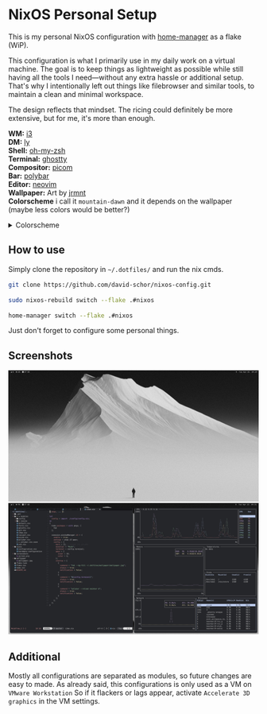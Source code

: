 # NixOS Personal Setup
This is my personal NixOS configuration with [home-manager](https://github.com/nix-community/home-manager) as a flake (WiP).

This configuration is what I primarily use in my daily work on a virtual machine.
The goal is to keep things as lightweight as possible while still having all the tools I need—without any extra hassle or additional setup. That's why I intentionally left out things like filebrowser and similar tools, to maintain a clean and minimal workspace.

The design reflects that mindset.
The ricing could definitely be more extensive, but for me, it's more than enough.

**WM:** [i3](https://i3wm.org/)  
**DM:** [ly](https://github.com/fairyglade/ly)  
**Shell:** [oh-my-zsh](https://ohmyz.sh/)  
**Terminal:** [ghostty](https://ghostty.org/)  
**Compositor:** [picom](https://github.com/yshui/picom)  
**Bar:** [polybar](https://github.com/polybar/polybar)  
**Editor:** [neovim](https://neovim.io/)  
**Wallpaper:** Art by [jrmnt](https://wallhaven.cc/user/jrmnt)  
**Colorscheme** i call it `mountain-dawn` and it depends on the wallpaper (maybe less colors would be better?)

<details>
<summary>Colorscheme</summary>
  
- ![#25262A](https://placehold.co/15x15/25262A/25262A.png) `#25262A` background
- ![#E2E2E2](https://placehold.co/15x15/E2E2E2/E2E2E2.png) `#E2E2E2` foreground
- ![#E2E2E2](https://placehold.co/15x15/E2E2E2/E2E2E2.png) `#E2E2E2` cursor
- ![#3E3F44](https://placehold.co/15x15/3E3F44/3E3F44.png) `#3E3F44` select-back
- ![#ffffff](https://placehold.co/15x15/ffffff/ffffff.png) `#ffffff` select-fore
- ![#2E2F33](https://placehold.co/15x15/2E2F33/2E2F33.png) `#2E2F33` black
- ![#D88C8C](https://placehold.co/15x15/D88C8C/D88C8C.png) `#D88C8C` red
- ![#A7D9AF](https://placehold.co/15x15/A7D9AF/A7D9AF.png) `#A7D9AF` green
- ![#E9D8AD](https://placehold.co/15x15/E9D8AD/E9D8AD.png) `#E9D8AD` yellow
- ![#AFC4EA](https://placehold.co/15x15/AFC4EA/AFC4EA.png) `#AFC4EA` blue
- ![#D5B5F2](https://placehold.co/15x15/D5B5F2/D5B5F2.png) `#D5B5F2` magenta
- ![#A4DAE0](https://placehold.co/15x15/A4DAE0/A4DAE0.png) `#A4DAE0` cyan
- ![#E2E2E2](https://placehold.co/15x15/E2E2E2/E2E2E2.png) `#E2E2E2` gray
- ![#3D3E42](https://placehold.co/15x15/3D3E42/3D3E42.png) `#3D3E42` gray-alt
- ![#EDA3A3](https://placehold.co/15x15/EDA3A3/EDA3A3.png) `#EDA3A3` red-alt
- ![#BAE6C0](https://placehold.co/15x15/BAE6C0/BAE6C0.png) `#BAE6C0` green-alt
- ![#F6E8B8](https://placehold.co/15x15/F6E8B8/F6E8B8.png) `#F6E8B8` yellow-alt
- ![#C1D1F3](https://placehold.co/15x15/C1D1F3/C1D1F3.png) `#C1D1F3` blue-alt
- ![#E0C3F7](https://placehold.co/15x15/E0C3F7/E0C3F7.png) `#E0C3F7` magenta-alt
- ![#B8E4EA](https://placehold.co/15x15/B8E4EA/B8E4EA.png) `#B8E4EA` cyan-alt
- ![#ffffff](https://placehold.co/15x15/ffffff/ffffff.png) `#ffffff` white

</details>

## How to use
Simply clone the repository in `~/.dotfiles/` and run the nix cmds.
```bash
git clone https://github.com/david-schor/nixos-config.git
```
```bash
sudo nixos-rebuild switch --flake .#nixos
```
```bash
home-manager switch --flake .#nixos
```
Just don't forget to configure some personal things.

## Screenshots

[![Screenshot](./screenshots/screen_empty.png)](./screenshots/screen_empty.png)
[![Screenshot](./screenshots/screen.png)](./screenshots/screen.png)

## Additional
Mostly all configurations are separated as modules, so future changes are easy to made.
As already said, this configurations is only used as a VM on `VMware Workstation`
So if it flackers or lags appear, activate `Accelerate 3D graphics` in the VM settings.
